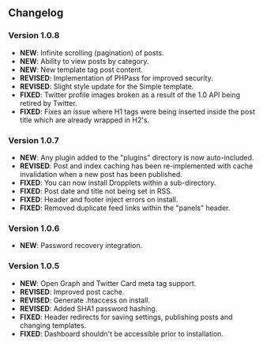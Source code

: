 ## Changelog

### Version 1.0.8
- **NEW**: Infinite scrolling (pagination) of posts.
- **NEW**: Ability to view posts by category.
- **NEW**: New template tag post content.
- **REVISED**: Implementation of PHPass for improved security.
- **REVISED**: Slight style update for the Simple template.
- **FIXED**: Twitter profile images broken as a result of the 1.0 API being retired by Twitter.
- **FIXED**: Fixes an issue where H1 tags were being inserted inside the post title which are already wrapped in H2's.

### Version 1.0.7
- **NEW**: Any plugin added to the "plugins" directory is now auto-included.
- **REVISED**: Post and index caching has been re-implemented with cache invalidation when a new post has been published.
- **FIXED**: You can now install Dropplets within a sub-directory.
- **FIXED**: Post date and title not being set in RSS.
- **FIXED**: Header and footer inject errors on install.
- **FIXED**: Removed duplicate feed links within the "panels" header.

### Version 1.0.6
- **NEW**: Password recovery integration.

### Version 1.0.5
- **NEW**: Open Graph and Twitter Card meta tag support.
- **REVISED**: Improved post cache.
- **REVISED**: Generate .htaccess on install.
- **REVISED**: Added SHA1 password hashing.
- **FIXED**: Header redirects for saving settings, publishing posts and changing templates.
- **FIXED**: Dashboard shouldn't be accessible prior to installation.
